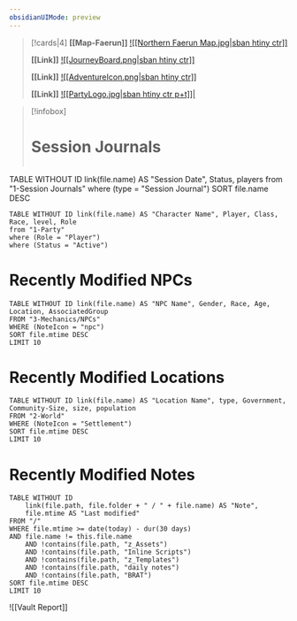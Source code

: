 ```yaml
---
obsidianUIMode: preview
---
```



> [!cards|4]
> **[[Map-Faerun]]**
> [![[Northern Faerun Map.jpg\|sban htiny ctr]]](Lampoteuo.md)
> 
> **[[Link]]**
> [![[JourneyBoard.png\|sban htiny ctr]]](Journey%20Board.md)
>
> **[[Link]]**
> [![[AdventureIcon.png\|sban htiny ctr]]](Lampoteuo.md)
> 
> **[[Link]]**
> [![[PartyLogo.jpg\|sban htiny ctr p+t]]|](Party%201%2FExample%20Party%201)


> [!infobox]
> # Session Journals
> ```dataview
TABLE WITHOUT ID link(file.name) AS "Session Date", Status, players
from "1-Session Journals"
where (type = "Session Journal")
SORT file.name DESC

```dataview  
TABLE WITHOUT ID link(file.name) AS "Character Name", Player, Class, Race, level, Role  
from "1-Party"  
where (Role = "Player")  
where (Status = "Active")  
```

# Recently Modified NPCs

```dataview  
TABLE WITHOUT ID link(file.name) AS "NPC Name", Gender, Race, Age, Location, AssociatedGroup  
FROM "3-Mechanics/NPCs"
WHERE (NoteIcon = "npc") 
SORT file.mtime DESC
LIMIT 10
```

# Recently Modified Locations

```dataview  
TABLE WITHOUT ID link(file.name) AS "Location Name", type, Government, Community-Size, size, population  
FROM "2-World"
WHERE (NoteIcon = "Settlement")  
SORT file.mtime DESC
LIMIT 10
```


# Recently Modified Notes
```dataview
TABLE WITHOUT ID
    link(file.path, file.folder + " / " + file.name) AS "Note",
    file.mtime AS "Last modified"
FROM "/"
WHERE file.mtime >= date(today) - dur(30 days)
AND file.name != this.file.name
    AND !contains(file.path, "z_Assets")
    AND !contains(file.path, "Inline Scripts")
    AND !contains(file.path, "z_Templates")
    AND !contains(file.path, "daily notes")
    AND !contains(file.path, "BRAT")
SORT file.mtime DESC
LIMIT 10
```

![[Vault Report]]


